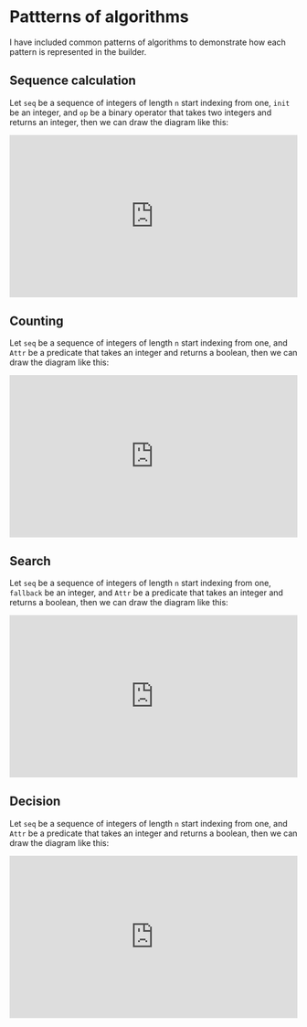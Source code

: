 # Pattterns of algorithms

I have included common patterns of algorithms to demonstrate how each pattern is represented in the builder.

## Sequence calculation

Let `seq` be a sequence of integers of length `n` start indexing from one, `init` be an integer, and `op` be a binary operator that takes two integers and returns an integer, then we can draw the diagram like this:

<iframe width="100%" style="aspect-ratio: 16/9; border:none;" loading="lazy" src="https://eurydia.github.io/project-nassi-shneiderman-diagram-builder-online/?content=result%3A+int+%3A%3D+init%3B%0Afor+%28i+%3D+1..n%29+%7B%0A++result+%3A%3D+op%28result%2C+seq%5Bi%5D%29%3B%0A%7D"></iframe>

## Counting

Let `seq` be a sequence of integers of length `n` start indexing from one, and `Attr` be a predicate that takes an integer and returns a boolean, then we can draw the diagram like this:

<iframe width="100%" style="aspect-ratio: 16/9; border:none;" loading="lazy" src="https://eurydia.github.io/project-nassi-shneiderman-diagram-builder-online/?content=cnt%3A+int+%3A%3D+0%3B%0Afor+%28i+%3D+1..n%29+%7B%0A++if+%28Attr%28seq%5Bi%5D%29%29+%7B%0A++++cnt+%3A%3D+cnt+%2B+1%3B%0A++%7D+else+%7B%0A++++-%3B%0A++%7D%0A%7D%0A"></iframe>

## Search

Let `seq` be a sequence of integers of length `n` start indexing from one, `fallback` be an integer, and `Attr` be a predicate that takes an integer and returns a boolean, then we can draw the diagram like this:

<iframe width="100%" style="aspect-ratio: 16/9; border:none;" loading="lazy" src="https://eurydia.github.io/project-nassi-shneiderman-diagram-builder-online/?content=result%3A+int+%3A%3D+fallback%3B%0Afor+%28i+%3D+1..n%29+%7B%0A++if+%28Attr%28seq%5Bi%5D%29%29+%7B%0A++++result+%3A%3D+seq%5Bi%5D%3B%0A++%7D+else+%7B%0A++++-%3B%0A++%7D%0A%7D"></iframe>

## Decision

Let `seq` be a sequence of integers of length `n` start indexing from one, and `Attr` be a predicate that takes an integer and returns a boolean, then we can draw the diagram like this:

<iframe width="100%" style="aspect-ratio: 16/9; border:none;" loading="lazy" src="https://eurydia.github.io/project-nassi-shneiderman-diagram-builder-online/?content=result%3A+bool+%3A%3D+False%3B%0Afor+%28i+%3D+1..n%29+%7B%0A++if+%28Attr%28seq%5Bi%5D%29%29+%7B%0A++++result+%3A%3D+True%0A++%7D+else+%7B%0A++++-%3B%0A++%7D%0A%7D"></iframe>
